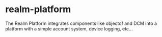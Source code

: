 realm-platform
==============

The Realm Platform integrates components like objectof and DCM into a platform with a simple account system, device logging, etc...
